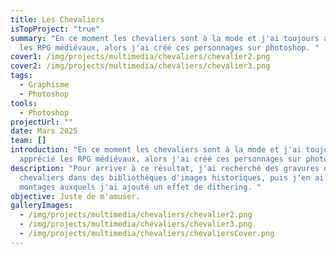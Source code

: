 ```yaml
---
title: Les Chevaliers
isTopProject: "true"
summary: "En ce moment les chevaliers sont à la mode et j'ai toujours apprécié
  les RPG médiévaux, alors j'ai créé ces personnages sur photoshop. "
cover1: /img/projects/multimedia/chevaliers/chevalier2.png
cover2: /img/projects/multimedia/chevaliers/chevalier3.png
tags:
  - Graphisme
  - Photoshop
tools:
  - Photoshop
projectUrl: ""
date: Mars 2025
team: []
introduction: "En ce moment les chevaliers sont à la mode et j'ai toujours
  apprécié les RPG médiévaux, alors j'ai créé ces personnages sur photoshop. "
description: "Pour arriver à ce résultat, j'ai recherché des gravures de
  chevaliers dans des bibliothèques d'images historiques, puis j'en ai fait des
  montages auxquels j'ai ajouté un effet de dithering. "
objective: Juste de m'amuser.
galleryImages:
  - /img/projects/multimedia/chevaliers/chevalier2.png
  - /img/projects/multimedia/chevaliers/chevalier3.png
  - /img/projects/multimedia/chevaliers/chevaliersCover.png
---
```


#
